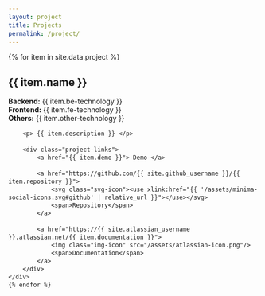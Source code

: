 ```yaml
---
layout: project
title: Projects
permalink: /project/
---
```


<div>
    {% for item in site.data.project %}
    <div class="project-card">
        <h2>{{ item.name }}</h2>
        <p>
            <div><b>Backend:</b> {{ item.be-technology }} </div>
            <div><b>Frontend:</b> {{ item.fe-technology }} </div>
            <div><b>Others:</b> {{ item.other-technology }} </div>
        </p>

        <p> {{ item.description }} </p>

        <div class="project-links">
            <a href="{{ item.demo }}"> Demo </a>
            
            <a href="https://github.com/{{ site.github_username }}/{{ item.repository }}"> 
                <svg class="svg-icon"><use xlink:href="{{ '/assets/minima-social-icons.svg#github' | relative_url }}"></use></svg>
                <span>Repository</span>
            </a>

            <a href="https://{{ site.atlassian_username }}.atlassian.net/{{ item.documentation }}"> 
                <img class="img-icon" src="/assets/atlassian-icon.png"/>
                <span>Documentation</span>
            </a>
        </div>
    </div>
    {% endfor %}
</div>